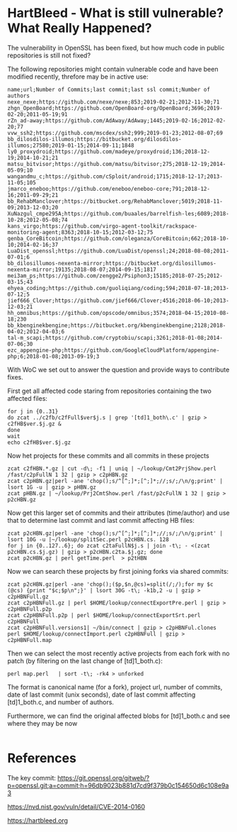 # HartBleed - What is still vulnerable? What Really Happened?

The vulnerability in OpenSSL has been fixed, but how much code in
public repositories is still not fixed?

The following repositories might contain vulnerable code and have been modified recently, threfore may be in active use:
```
name;url;Number of Commits;last commit;last ssl commit;Number of authors
nexe_nexe;https://github.com/nexe/nexe;853;2019-02-21;2012-11-30;71
zhgn_OpenBoard;https://github.com/OpenBoard-org/OpenBoard;3696;2019-02-20;2011-05-19;91
rZn_ad-away;https://github.com/AdAway/AdAway;1445;2019-02-16;2012-02-20;77
vvw_ssh2;https://github.com/mscdex/ssh2;999;2019-01-23;2012-08-07;69
bb_dilosdilos-illumos;https://bitbucket.org/dilosdilos-illumos;27580;2019-01-15;2014-09-11;1848
ly0_proxydroid;https://github.com/madeye/proxydroid;136;2018-12-19;2014-10-21;21
matsu_bitvisor;https://github.com/matsu/bitvisor;275;2018-12-19;2014-05-09;10
wangandmu_c;https://github.com/cSploit/android;1715;2018-12-17;2013-11-05;105
jmarco_eneboo;https://github.com/eneboo/eneboo-core;791;2018-12-16;2011-09-29;21
bb_RehabManclover;https://bitbucket.org/RehabManclover;5019;2018-11-09;2013-12-03;20
XuNazgul_cmpe295A;https://github.com/buaales/barrelfish-les;6089;2018-10-28;2012-05-08;74
kans_virgo;https://github.com/virgo-agent-toolkit/rackspace-monitoring-agent;8363;2018-10-15;2012-03-12;75
genba_CoreBitcoin;https://github.com/oleganza/CoreBitcoin;662;2018-10-10;2014-02-16;37
LuaDist_openssl;https://github.com/LuaDist/openssl;24;2018-08-08;2011-07-01;6
bb_dilosillumos-nexenta-mirror;https://bitbucket.org/dilosillumos-nexenta-mirror;19135;2018-08-07;2014-09-15;1817
mei3am_ps;https://github.com/zengge2/Psiphon3;15185;2018-07-25;2012-03-15;43
ehyea_coding;https://github.com/guoliqiang/coding;594;2018-07-18;2013-07-12;5
jief666_Clover;https://github.com/jief666/Clover;4516;2018-06-10;2013-12-03;21
hh_omnibus;https://github.com/opscode/omnibus;3574;2018-04-15;2010-08-18;230
bb_kbenginekbengine;https://bitbucket.org/kbenginekbengine;2128;2018-04-02;2012-04-03;6
tal-m_scapi;https://github.com/cryptobiu/scapi;3261;2018-01-08;2014-07-06;30
ezc_appengine-php;https://github.com/GoogleCloudPlatform/appengine-php;6;2018-01-08;2013-09-19;3
```



With WoC we set out to answer the question and provide ways to
contribute fixes.

First get all affected code staring from repositories containing the
two affected files:
```
for j in {0..31}
do zcat ../c2fb/c2fFull$ver$j.s | grep '[td]1_both\.c' | gzip > c2fHB$ver.$j.gz &
done
wait
echo c2fHB$ver.$j.gz
```

Now het projects for these commits and all commits in these projects
```
zcat c2fHBN.*.gz | cut -d\; -f1 | uniq | ~/lookup/Cmt2PrjShow.perl /fast/c2pFullN 1 32 | gzip > c2pHBN.gz
zcat c2pHBN.gz|perl -ane 'chop();s/^[^;]*;[^;]*;//;s/;/\n/g;print' | lsort 1G -u | gzip > pHBN.gz
zcat pHBN.gz | ~/lookup/Prj2CmtShow.perl /fast/p2cFullN 1 32 | gzip > p2cHBN.gz
```

Now get this larger set of commits and their attributes (time/author)
and use that to determine last commit and last commit affecting HB files:
```
zcat p2cHBN.gz|perl -ane 'chop();s/^[^;]*;[^;]*;//;s/;/\n/g;print' | lsort 10G -u |~/lookup/splitSec.perl p2cHBN.cs. 128
for j in {0..127..6}; do zcat c2taFullN$j.s | join -t\; - <(zcat p2cHBN.cs.$j.gz) | gzip > p2cHBN.c2ta.$j.gz; done
zcat p2cHBN.gz | perl getTime.perl  > p2tHBN
```

Now we can search these projects by first joining forks via shared commits:
```
zcat p2cHBN.gz|perl -ane 'chop();($p,$n,@cs)=split(/;/);for my $c (@cs) {print "$c;$p\n";}' | lsort 30G -t\; -k1b,2 -u | gzip > c2pHBNFull.gz
zcat c2pHBNFull.gz | perl $HOME/lookup/connectExportPre.perl | gzip > c2pHBNFull.p2p
zcat c2pHBNFull.p2p | perl $HOME/lookup/connectExportSrt.perl c2pHBNFull
zcat c2pHBNFull.versions1| ~/bin/connect | gzip > c2pHBNFul.clones
perl $HOME/lookup/connectImport.perl c2pHBNFull | gzip > c2pHBNFull.map

```

Then we can select the most recently active projects from each fork with no patch (by filtering on the last change of [td]1_both\.c):
```
perl map.perl   | sort -t\; -rk4 > unforked
```
The format is canonical name (for a fork), project url, number of commits, date of last commit (unix seconds), date of
last commit affecting  [td]1_both\.c, and number of authors.

Furthermore, we can find the original affected blobs for [td]1_both\.c and see where they may be now
```
```

# References

The key commit:
https://git.openssl.org/gitweb/?p=openssl.git;a=commit;h=96db9023b881d7cd9f379b0c154650d6c108e9a3

https://nvd.nist.gov/vuln/detail/CVE-2014-0160

https://hartbleed.org
